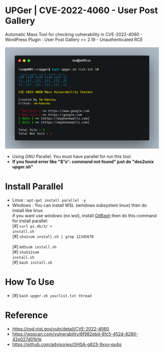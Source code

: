 # UPGer | CVE-2022-4060 - User Post Gallery
Automatic Mass Tool for checking vulnerability in CVE-2022-4060 - WordPress Plugin : User Post Gallery <= 2.19 - Unauthenticated RCE<br><br>
<img src="https://github.com/im-hanzou/UPGer/blob/main/ipger.png" width=600></img><br>
- Using GNU Parallel. You must have parallel for run this tool.<br>
- <b>If you found error like "$'\r': command not found" just do "dos2unix upger.sh"</b>
# Install Parallel
- Linux : <code>apt-get install parallel -y</code><br>
- Windows : You can install WSL (windows subsystem linux) then do install like linux<br>if you want use windows (no wsl), install <a href="https://git-scm.com/download/win">GitBash</a> then do this command for install parallel: <br>
[#] <code>curl pi.dk/3/ > install.sh </code><br>[#] <code>sha1sum install.sh | grep 12345678 </code><br>[#] <code>md5sum install.sh </code><br>[#] <code>sha512sum install.sh </code><br>[#] <code>bash install.sh</code><br>
# How To Use
- [#] <code>bash upger.sh yourlist.txt thread</code>
# Reference
- https://nvd.nist.gov/vuln/detail/CVE-2022-4060
- https://wpscan.com/vulnerability/8f982ebd-6fc5-452d-8280-42e027d01b1e
- https://github.com/advisories/GHSA-g823-9xxv-px4q
